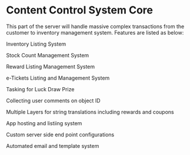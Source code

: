 Content Control System Core
==============
This part of the server will handle massive complex transactions from the customer to inventory management system. 
Features are listed as below:

Inventory Listing System

Stock Count Management System

Reward Listing Management System

e-Tickets Listing and Management System

Tasking for Luck Draw Prize

Collecting user comments on object ID

Multiple Layers for string translations including rewards and coupons

App hosting and listiing system

Custom server side end point configurations

Automated email and template system
